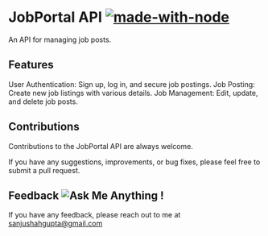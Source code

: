 # JobPortal API [![made-with-node](https://img.shields.io/badge/Made%20with-Node.js-1f425f.svg)](https://nodejs.org/)

An API for managing job posts.

## Features
User Authentication: Sign up, log in, and secure job postings.
Job Posting: Create new job listings with various details.
Job Management: Edit, update, and delete job posts.
  
## Contributions

Contributions to the JobPortal API are always welcome.

If you have any suggestions, improvements, or bug fixes, please feel free to submit a pull request.

## Feedback ![Ask Me Anything !](https://img.shields.io/badge/Ask%20me-anything-1abc9c.svg)

If you have any feedback, please reach out to me at sanjushahgupta@gmail.com

